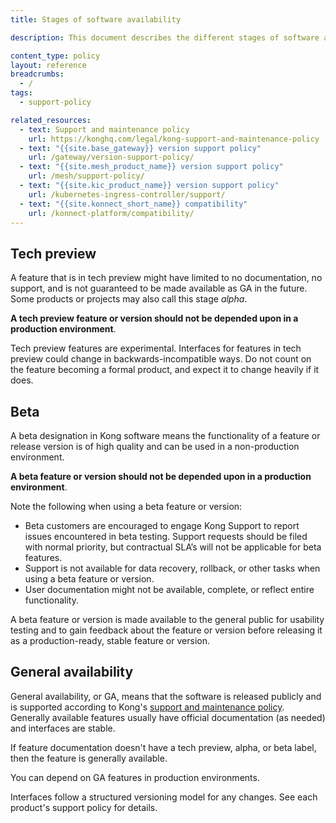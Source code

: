 ```yaml
---
title: Stages of software availability

description: This document describes the different stages of software availability for Kong products.

content_type: policy
layout: reference
breadcrumbs: 
  - /
tags:
  - support-policy

related_resources:
  - text: Support and maintenance policy
    url: https://konghq.com/legal/kong-support-and-maintenance-policy
  - text: "{{site.base_gateway}} version support policy"
    url: /gateway/version-support-policy/
  - text: "{{site.mesh_product_name}} version support policy"
    url: /mesh/support-policy/
  - text: "{{site.kic_product_name}} version support policy"
    url: /kubernetes-ingress-controller/support/
  - text: "{{site.konnect_short_name}} compatibility"
    url: /konnect-platform/compatibility/
---
```


## Tech preview
A feature that is in tech preview might have limited to no documentation, no support, and is not guaranteed to be made available as GA in the future. Some products or projects may also call this stage *alpha*.

**A tech preview feature or version should not be depended upon in a production environment**.

Tech preview features are experimental. Interfaces for features in tech preview could change in backwards-incompatible ways. Do not count on the feature becoming a formal product, and expect it to change heavily if it does.

## Beta
A beta designation in Kong software means the functionality of a feature or release version is of high quality and can be used in a non-production environment.

**A beta feature or version should not be depended upon in a production environment**.

Note the following when using a beta feature or version:
* Beta customers are encouraged to engage Kong Support to report issues encountered in beta testing. Support requests should be filed with normal priority, but contractual SLA’s will not be applicable for beta features.
* Support is not available for data recovery, rollback, or other tasks when using a beta feature or version.
* User documentation might not be available, complete, or reflect entire functionality.

A beta feature or version is made available to the general public for usability testing and to gain feedback about the feature or version before releasing it as a production-ready, stable feature or version.

## General availability
General availability, or GA, means that the software is released publicly and
is supported according to Kong's [support and maintenance policy](https://konghq.com/legal/kong-support-and-maintenance-policy). Generally available features usually have official documentation (as needed) and interfaces are stable.

If feature documentation doesn't have a tech preview, alpha, or beta label, then the feature is generally available.

You can depend on GA features in production environments.

Interfaces follow a structured versioning model for any changes. See each product's support policy for details.